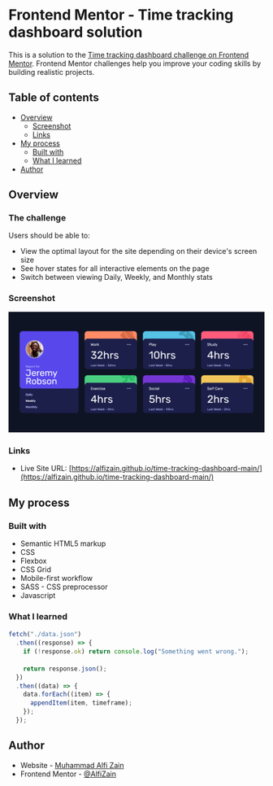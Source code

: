 # Frontend Mentor - Time tracking dashboard solution

This is a solution to the [Time tracking dashboard challenge on Frontend Mentor](https://www.frontendmentor.io/challenges/time-tracking-dashboard-UIQ7167Jw). Frontend Mentor challenges help you improve your coding skills by building realistic projects.

## Table of contents

- [Overview](#overview)
  - [Screenshot](#screenshot)
  - [Links](#links)
- [My process](#my-process)
  - [Built with](#built-with)
  - [What I learned](#what-i-learned)
- [Author](#author)

## Overview

### The challenge

Users should be able to:

- View the optimal layout for the site depending on their device's screen size
- See hover states for all interactive elements on the page
- Switch between viewing Daily, Weekly, and Monthly stats

### Screenshot

![](./screenshot/Screenshot.png)

### Links

- Live Site URL: [https://alfizain.github.io/time-tracking-dashboard-main/](https://alfizain.github.io/time-tracking-dashboard-main/)

## My process

### Built with

- Semantic HTML5 markup
- CSS
- Flexbox
- CSS Grid
- Mobile-first workflow
- SASS - CSS preprocessor
- Javascript

### What I learned

```js
fetch("./data.json")
  .then((response) => {
    if (!response.ok) return console.log("Something went wrong.");

    return response.json();
  })
  .then((data) => {
    data.forEach((item) => {
      appendItem(item, timeframe);
    });
  });
```

## Author

- Website - [Muhammad Alfi Zain](https://alfizain.github.io/AlfiZain/)
- Frontend Mentor - [@AlfiZain](https://www.frontendmentor.io/profile/AlfiZain)
